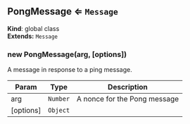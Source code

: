 <a name="PongMessage"></a>
## PongMessage ⇐ <code>Message</code>
**Kind**: global class  
**Extends:** <code>Message</code>  
<a name="new_PongMessage_new"></a>
### new PongMessage(arg, [options])
A message in response to a ping message.


| Param | Type | Description |
| --- | --- | --- |
| arg | <code>Number</code> | A nonce for the Pong message |
| [options] | <code>Object</code> |  |

